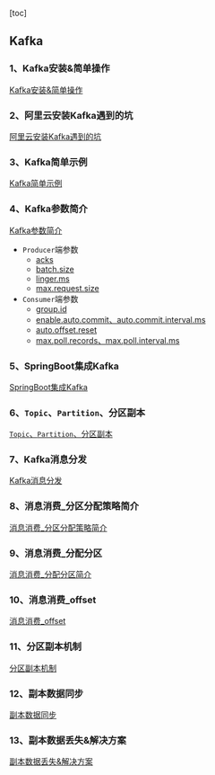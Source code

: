 [toc]

## Kafka

### 1、Kafka安装&简单操作
[Kafka安装&简单操作](doc/kafka_01_安装&简单操作.md)

### 2、阿里云安装Kafka遇到的坑
[阿里云安装Kafka遇到的坑](doc/kafka_02_阿里云安装Kafka遇到的坑.md)

### 3、Kafka简单示例
[Kafka简单示例](doc/kafka_03_Kafka简单示例.md)

### 4、Kafka参数简介
[Kafka参数简介](doc/kafka_04_Kafka参数简介.md)

- `Producer`端参数
    - [acks](doc/kafka_04_Kafka参数简介.md#11acks)
    - [batch.size](doc/kafka_04_Kafka参数简介.md#12batchsize)
    - [linger.ms](doc/kafka_04_Kafka参数简介.md#13lingerms)
    - [max.request.size](doc/kafka_04_Kafka参数简介.md#14maxrequestsize)
- `Consumer`端参数
    - [group.id](doc/kafka_04_Kafka参数简介.md#21groupid)
    - [enable.auto.commit、auto.commit.interval.ms](doc/kafka_04_Kafka参数简介.md#22enableautocommitautocommitintervalms)
    - [auto.offset.reset](doc/kafka_04_Kafka参数简介.md#23autooffsetreset)
    - [max.poll.records、max.poll.interval.ms](doc/kafka_04_Kafka参数简介.md#24maxpollrecordsmaxpollintervalms)

### 5、SpringBoot集成Kafka
[SpringBoot集成Kafka](doc/kafka_05_SpringBoot集成Kafka.md)

### 6、`Topic`、`Partition`、分区副本
[`Topic`、`Partition`、分区副本](doc/kafka_06_Kafka_Topic、Partition、分区副本.md)

### 7、Kafka消息分发
[Kafka消息分发](doc/kafka_07_Kafka消息分发.md)

### 8、消息消费_分区分配策略简介
[消息消费_分区分配策略简介](doc/kafka_08_Kafka消息消费_分区分配策略.md)

### 9、消息消费_分配分区
[消息消费_分配分区简介](doc/kafka_09_Kafka消息消费_分配分区.md)

### 10、消息消费_offset
[消息消费_offset](doc/kafka_10_Kafka消息消费_offset.md)

### 11、分区副本机制
[分区副本机制](doc/kafka_11_Kafka分区副本机制.md)

### 12、副本数据同步
[副本数据同步](doc/kafka_12_Kafka副本数据同步.md)

### 13、副本数据丢失&解决方案
[副本数据丢失&解决方案](doc/kafka_13_Kafka副本数据丢失%26解决方案.md)